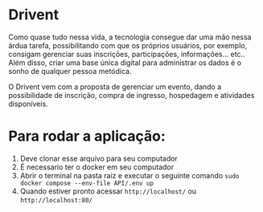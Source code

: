 # Drivent

Como quase tudo nessa vida, a tecnologia consegue dar uma mão nessa árdua tarefa, possibilitando com que os próprios usuários, por exemplo, consigam gerenciar suas inscrições, participações, informações… etc.. Além disso, criar uma base única digital para administrar os dados é o sonho de qualquer pessoa metódica.


O Drivent vem com a proposta de gerenciar um evento, dando a possibilidade de inscrição, compra de ingresso, hospedagem e atividades disponíveis.


# Para rodar a aplicação:
  1. Deve clonar esse arquivo para seu computador
  2. É necessario ter o docker em seu computador
  3. Abrir o terminal na pasta raiz e executar o seguinte comando `sudo docker compose --env-file API/.env up`
  4. Quando estiver pronto acessar `http://localhost/` ou `http://localhost:80/` 